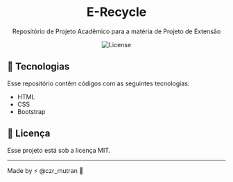 <h1 align="center"> E-Recycle </h1>

<p align="center">
Repositório de Projeto Acadêmico para a matéria de Projeto de Extensão
</p>

<p align="center">
  <img alt="License" src="https://img.shields.io/static/v1?label=license&message=MIT&color=49AA26&labelColor=000000">
</p>

## 🚀 Tecnologias

Esse repositório contêm códigos com as seguintes tecnologias: 

- HTML
- CSS
- Bootstrap


## 📑 Licença 

Esse projeto está sob a licença MIT.

---

Made by ⚡ @czr_mutran :wave: 
